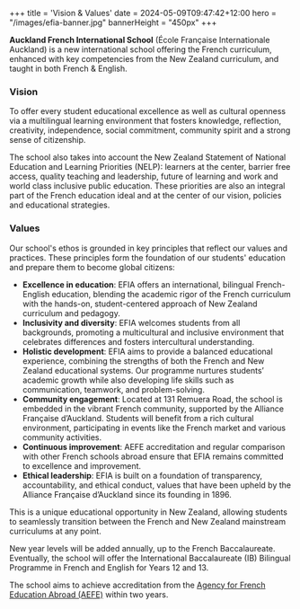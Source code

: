 +++
title = 'Vision & Values'
date = 2024-05-09T09:47:42+12:00
hero = "/images/efia-banner.jpg"
bannerHeight = "450px"
+++

**Auckland French International School** (École Française Internationale Auckland) is a new international school offering the French curriculum, enhanced with key competencies from the New Zealand curriculum, and taught in both French & English.

### Vision

To offer every student educational excellence as well as cultural openness via a multilingual learning environment that fosters knowledge, reflection, creativity, independence, social commitment, community spirit and a strong sense of citizenship.

The school also takes into account the New Zealand Statement of National Education and Learning Priorities (NELP): learners at the center, barrier free access, quality teaching and leadership, future of learning and work and world class inclusive public education. These priorities are also an integral part of the French education ideal and at the center of our vision, policies and educational strategies.

### Values

Our school's ethos is grounded in key principles that reflect our values and practices. These principles form the foundation of our students' education and prepare them to become global citizens:

- **Excellence in education**: EFIA offers an international, bilingual French-English education, blending the academic rigor of the French curriculum with the hands-on, student-centered approach of New Zealand curriculum and pedagogy.
- **Inclusivity and diversity**: EFIA welcomes students from all backgrounds, promoting a multicultural and inclusive environment that celebrates differences and fosters intercultural understanding.
- **Holistic development**: EFIA aims to provide a balanced educational experience, combining the strengths of both the French and New Zealand educational systems. Our programme nurtures studentsʼ academic growth while also developing life skills such as communication, teamwork, and problem-solving.
- **Community engagement**: Located at 131 Remuera Road, the school is embedded in the vibrant French community, supported by the Alliance Française dʼAuckland. Students will benefit from a rich cultural environment, participating in events like the French market and various community activities.
- **Continuous improvement**: AEFE accreditation and regular comparison with other French schools abroad ensure that EFIA remains committed to excellence and improvement.
- **Ethical leadership**: EFIA is built on a foundation of transparency, accountability, and ethical conduct, values that have been upheld by the Alliance Française dʼAuckland since its founding in 1896.

This is a unique educational opportunity in New Zealand, allowing students to seamlessly transition between the French and New Zealand mainstream curriculums at any point.

New year levels will be added annually, up to the French Baccalaureate. Eventually, the school will offer the International Baccalaureate (IB) Bilingual Programme in French and English for Years 12 and 13.

The school aims to achieve accreditation from the [Agency for French Education Abroad (AEFE)](../learning/aefe/) within two years.
